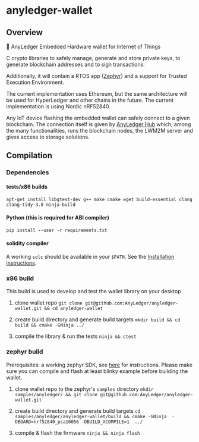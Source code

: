 # anyledger-wallet

## Overview

🏦 AnyLedger Embedded Hardware wallet for Internet of Things

C crypto libraries to safely manage, generate and store private keys, to generate blockchain addresses and to sign transactions.

Additionally, it will contain a RTOS app ([Zephyr](https://github.com/AnyLedger/zephyr)) and a support for Trusted Execution Environment.

The current implementation uses Ethereum, but the same architecture will be used for HyperLedger and other chains in the future. The current implementation is using Nordic nRF52840.

Any IoT device flashing the embedded wallet can safely connect to a given blockchain. The connection itself is given by [AnyLedger Hub](https://github.com/AnyLedger/anyledger-hub) which, among the many functionalities, runs the blockchain nodes, the LWM2M server and gives access to storage solutions.

## Compilation

### Dependencies

#### tests/x86 builds
`apt-get install libgtest-dev g++ make cmake wget build-essential clang clang-tidy-3.8 ninja-build`

#### Python (this is required for ABI compiler)
`pip install --user -r requirements.txt`

#### solidity compiler
A working `solc` should be available in your `$PATH`. See the [Installation instructions](https://solidity.readthedocs.io/en/v0.4.21/installing-solidity.html).

### x86 build

This build is used to develop and test the wallet library on your desktop

1) clone wallet repo
`git clone git@github.com:AnyLedger/anyledger-wallet.git && cd anyledger-wallet`

2) create build directory and generate build targets
`mkdir build && cd build && cmake -GNinja ../`

3) compile the library & run the tests
`ninja && ctest`

### zephyr build

Prerequisites: a working zephyr SDK, see [here](https://docs.zephyrproject.org/latest/getting_started/getting_started.html#building-and-running-an-application) for instructions. Please make sure you can compile and flash at least blinky example before building the wallet.

1) clone wallet repo to the zephyr's `samples` directory
`mkdir samples/anyledger/ && git clone git@github.com:AnyLedger/anyledger-wallet.git`

2) create build directory and generate build targets
`cd samples/anyledger/anyledger-wallet/build && cmake -GNinja  -DBOARD=nrf52840_pca10056 -DBUILD_XCOMPILE=1  ../`

3) compile & flash the firmware
`ninja && ninja flash`
